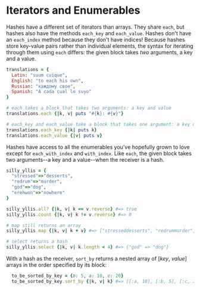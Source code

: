 # Iterators and Enumerables

Hashes have a different set of iterators than arrays. They share `each`, but
hashes also have the methods `each_key` and `each_value`. Hashes don't have an
`each_index` method because they don't have indices! Because hashes store
key-value pairs rather than individual elements, the syntax for iterating
through them using `each` differs: the given block takes _two_ arguments, a key
and a value.

```ruby
translations = {
  Latin: "suum cuique",
  English: "to each his own",
  Russian: "каждому свое",
  Spanish: "A cada cual lo suyo"
}

# each takes a block that takes two arguments: a key and value
translations.each {|k, v| puts "#{k}: #{v}"}  

# each_key and each_value take a block that takes one argument: a key or a value
translations.each_key {|k| puts k}
translations.each_value {|v| puts v}
```

Hashes have access to all the enumerables you've hopefully grown to love except
for `each_with_index` and `with_index`. Like `each`, the given block takes two
arguments--a key and a value--when the receiver is a hash.

```ruby
silly_yllis = {
  "stressed"=>"desserts",
  "redrum"=>"murder",
  "god"=>"dog",
  "erehwon"=>"nowhere"
}

silly_yllis.all? {|k, v| k == v.reverse} #=> true
silly_yllis.count {|k, v| k != v.reverse} #=> 0

# map still returns an array
silly_yllis.map {|k, v| k + v} #=> ["stresseddesserts", "redrummurder", "goddog", "erehwonnowhere"]

# select returns a hash
silly_yllis.select {|k, v| k.length < 4} #=> {"god" => "dog"}
```

With a hash as the receiver, `sort_by` returns a nested array of [_key_,
_value_] arrays in the order specified by its block:

```ruby
  to_be_sorted_by_key = {b: 5, a: 10, c: 20}
  to_be_sorted_by_key.sort_by {|k, v| k} #=> [[:a, 10], [:b, 5], [:c, 20]]
```
